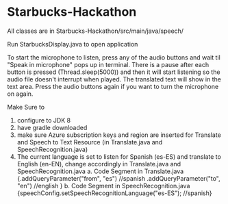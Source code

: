# Starbucks-Hackathon
All classes are in Starbucks-Hackathon/src/main/java/speech/

Run StarbucksDisplay.java to open application

To start the microphone to listen, press any of the audio buttons and wait til "Speak in microphone" pops up in terminal. There is a pause after each button is pressed 
(Thread.sleep(5000)) and then it will start listening so the audio file doesn't interrupt when played. The translated text will show in the text area.
Press the audio buttons again if you want to turn the microphone on again.

Make Sure to
1. configure to JDK 8
2. have gradle downloaded
3. make sure Azure subscription keys and region are inserted for Translate and Speech to Text Resource (in Translate.java and SpeechRecognition.java)
4. The current language is set to listen for Spanish (es-ES) and translate to English (en-EN), change accordingly in Translate.java and SpeechRecognition.java
   a. Code Segment in Translate.java
     {.addQueryParameter("from", "es") //spanish
     .addQueryParameter("to", "en") //english }
   b. Code Segment in SpeechRecognition.java
    {speechConfig.setSpeechRecognitionLanguage("es-ES"); //spanish}

